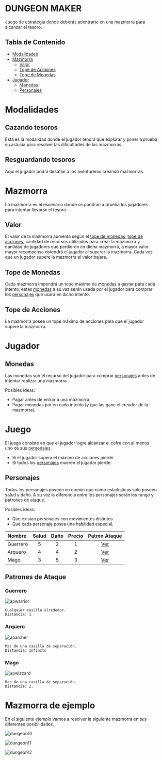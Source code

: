 
# DUNGEON MAKER

Juego de estrategia donde deberás adentrarte en una mazmorra para alcanzar el tesoro.

## Tabla de Contenido

* [Modalidades](#Modalidades)
* [Mazmorra](#Mazmorra)
  * [Valor](#Valor)
  * [Tope de Acciones](#Tope-de-Acciones)
  * [Tope de Monedas](#Tope-de-Monedas)
* [Jugador](#Jugador)
  * [Monedas](#Monedas)
  * [Personajes](#Personajes)

# Modalidades

## Cazando tesoros

Esta es la modalidad donde el jugador tendrá que explorar y poner a prueba su astucia para resolver las dificultades de las mazmorras.

## Resguardando tesoros

Aquí el jugador podrá desafiar a los aventureros creando mazmorras.

# Mazmorra

La mazmorra es el escenario donde se pondrán a prueba los jugadores para intentar llevarse el tesoro.

## Valor

El valor de la mazmorra aumenta según el [tope de monedas](#Tope-de-Monedas), [tope de acciones](#Tope-de-Acciones), cantidad de recursos utilizados para crear la mazmorra y cantidad de jugadores que perdieron en dicha mazmorra, a mayor valor mayor recompensa obtendrá el jugador al superar la mazmorra. Cada vez que un jugador supere la mazmorra el valor bajara.

## Tope de Monedas

Cada mazmorra impondrá un tope máximo de [monedas](#Monedas) a gastar para cada intento, estas [monedas](#Monedas) a su vez serán usada por el jugador para comprar los [personajes](#Personajes) que usará en dicho intento.

## Tope de Acciones

La mazmorra posee un tope máximo de acciones para que el jugador supere la mazmorra.

# Jugador

## Monedas

Las monedas son el recurso del jugador para comprar [personajes](#Personajes) antes de intentar realizar una mazmorra.

Posibles ideas:

* Pagar antes de entrar a una mazmorra.
* Pagar monedas por en cada intento (y que las gane el creador de la mazmorra).

# Juego

El juego consiste en que el jugador logre alcanzar el cofre con al menos uno de sus [personajes](#Personajes).

* Si el jugador supera el máximo de acciones pierde.
* Si todos los [personajes](#Personajes) mueren el jugador pierde.

## Personajes

Todos los personajes poseen en común que como estadísticas solo poseen salud y daño. A su vez la diferencia entre los personajes serán los rango y patrones de ataque.

Posibles ideas:

* Que existan personajes con movimientos distintos.
* Que cada personaje posea una habilidad especial.

|  Nombre  | Salud | Daño   | Precio |  Patrón Ataque |
|:---------|:-----:|:------:|:------:|:--------------:|
| Guerrero |   5   |   2    |   1    |[Ver](#Guerrero)|
| Arquero  |   4   |   4    |   2    |[Ver](#Arquero) |
|  Mago    |   3   |   5    |   3    |  [Ver](#Mago)  |

## Patrones de Ataque

### Guerrero

![apwarrior](assets/attack-pattern-warrior.png?raw=**true**)

    Cualquier casilla alrededor.
    Distancia: 1

### Arquero

![aparcher](assets/attack-pattern-archer.png?raw=**true**)

    Mas de una casilla de separación.
    Distancia: Infinito

### Mago

![apwizzard](assets/attack-pattern-wizzard.png?raw=**true**)

    Mas de una casilla de separación.
    Distancia: 2.

# Mazmorra de ejemplo

En el siguiente ejemplo vamos a resolver la siguiente mazmorra en sus diferentes posibilidades.

![dungeon10](assets/dungeon-1.0.png?raw=**true**)

![dungeon11](assets/dungeon-1.1.png?raw=true)

![dungeon12](assets/dungeon-1.11.png?raw=true)